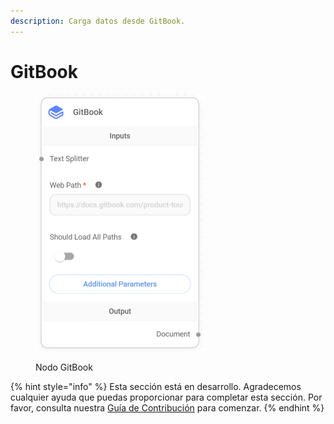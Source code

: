 ```yaml
---
description: Carga datos desde GitBook.
---
```


# GitBook

<figure><img src="../../../../.gitbook/assets/image (74).png" alt="" width="270"><figcaption><p>Nodo GitBook</p></figcaption></figure>

{% hint style="info" %}
Esta sección está en desarrollo. Agradecemos cualquier ayuda que puedas proporcionar para completar esta sección. Por favor, consulta nuestra [Guía de Contribución](../../../../contributing/) para comenzar.
{% endhint %}
